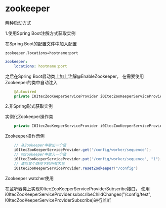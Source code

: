 # zookeeper

两种启动方式

1.使用Spring Boot注解方式获取实例   

在Spring Boot的配置文件中加入配置

~~~ properties
zookeeper.locations=hostname:port
~~~

~~~ yaml
zookeeper:
    locations: hostname:port
~~~

之后在Spring  Boot启动类上加上注解@EnableZookeeper， 在需要使用Zookeeper的类中自动注入

~~~ java
    @Autowired
    private I0ItecZooKeeperServiceProvider i0ItecZooKeeperServiceProvider;
~~~   

2.非Spring形式获取实例 

实例化Zookeeper操作类

~~~ java
    private I0ItecZooKeeperServiceProvider i0ItecZooKeeperServiceProvider = new I0ItecZooKeeperServiceProvider("127.0.0.1:2181");
~~~


Zookeeper操作示例

~~~ java
    // 从Zookeeper中取出一个值
    i0ItecZooKeeperServiceProvider.get("/config/worker/sequence");
    // 向Zookeeper中放入一个值
    i0ItecZooKeeperServiceProvider.put("/config/worker/sequence", "1");
    // 清除某个路径下的所有内容
    i0ItecZooKeeperServiceProvider.resetZookeeper("/config")
~~~

Zookeeper watcher使用

在监听器类上实现I0ItecZooKeeperServiceProviderSubscribe接口， 使用i0ItecZooKeeperServiceProvider.subscribeChildChanges("/config/test", I0ItecZooKeeperServiceProviderSubscribe)进行监听
